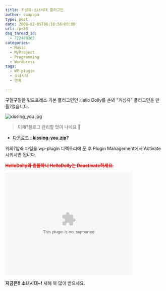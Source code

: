 ```yaml
---
title: 키싱유-소녀시대 플러그인
author: suapapa
type: post
date: 2008-02-05T06:16:58+00:00
url: /p=26
dsq_thread_id:
  - 722489363
categories:
  - Music
  - MyProject
  - Programming
  - Wordpress
tags:
  - WP-plugin
  - 소녀시대
  - 연예

---
```

구질구질한 워드프레스 기본 플러그인인 Hello Dolly를 손봐 "키싱유" 플러그인을 만들?었습니다.

![kissing_you.jpg][1] 

> 이제?블로그 관리할 맛이 나네요 🙂



  * [다운로드 : **kissing-you.zip**][2]**?** 

위의?압축 파일을 wp-plugin 디렉토리에 푼 후 Plugin Management에서 Activate 시키시면 됩니다.

**<font color="#ff0000"><strike>HelloDolly와 충돌하니 HelloDolly는 Deactivate하세요.</strike></font>**

<embed src="http://flvs.daum.net/flvPlayer.swf?vid=W05ctC5VmfA$" allowscriptaccess="always" allowfullscreen="true" width="402" height="324">
</embed>

**지금은!! 소녀시대~!** 새해 복 많이 받으세요.

 [1]: https://asset.homin.dev/blog/2008/02/kissing_you.webp
 [2]: https://asset.homin.dev/blog/2008/02/kissing-you.zip "kissing-you.zip"